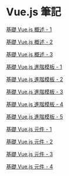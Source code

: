 # Vue.js 筆記

[基礎 Vue.js 概述 - 1]()

[基礎 Vue.js 概述 - 2]()

[基礎 Vue.js 概述 - 3]()

[基礎 Vue.js 進階模板 - 1]()

[基礎 Vue.js 進階模板 - 2]()

[基礎 Vue.js 進階模板 - 3]()

[基礎 Vue.js 進階模板 - 4]()

[基礎 Vue.js 進階模板 - 5]()

[基礎 Vue.js 元件 - 1]()

[基礎 Vue.js 元件 - 2]()

[基礎 Vue.js 元件 - 3]()

[基礎 Vue.js 元件 - 4]()
